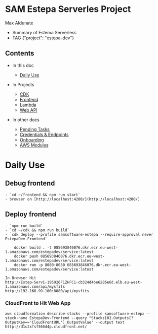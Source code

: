 # SAM Estepa Serverles Project 
Max Aldunate

* Summary of Estema Serverless
* TAG {"project": "estepa-dev"} 

## Contents

* In this doc
    * [Daily Use](#daily-use)

* In Projects
    * [CDK](cdk/README.md)
    * [Frontend](frontend/README.md)
    * [Lambda](lambda/README.md)
    * [Web API](webapi/README.md)

* In other docs
    * [Pending Tasks](docs/tasks.md)
    * [Credentials & Endpoints](docs/credentials.md)
    * [Onboarding](docs/onboarding.md)
    * [AWS Modules](docs/modules-aws.md)

# Daily Use

## Debug frontend 
    - `cd ~/frontend && npm run start`
    - browser on [http://localhost:4200/](http://localhost:4200/)
## Deploy frontend
    - `npm run build`
    - `cd ~/cdk && npm run build`
    - `cdk deploy --profile samsoftware-estepa --require-approval never EstepaDev-Frontend`

```
    docker build . -t 085693846076.dkr.ecr.eu-west-1.amazonaws.com/estepadev/service:latest
    docker push 085693846076.dkr.ecr.eu-west-1.amazonaws.com/estepadev/service:latest
    docker run -p 8080:8080 085693846076.dkr.ecr.eu-west-1.amazonaws.com/estepadev/service:latest

In Browser Hit
http://Estep-Servi-195O26F1ZHFC1-cb324d4be6285e6d.elb.eu-west-1.amazonaws.com/api/mysfits
http://192.168.99.100:8080/api/mysfits

```

### CloudFront to Hit Web App
```
aws cloudformation describe-stacks --profile samsoftware-estepa --stack-name EstepaDev-Frontend --query "Stacks[0].Outputs[?OutputKey=='CloudFrontURL'].OutputValue" --output text
http://d1u2xfsf566d4p.cloudfront.net/

```